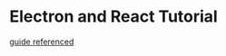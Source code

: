 # Electron and React Tutorial

[guide referenced](https://www.section.io/engineering-education/desktop-application-with-react/)